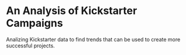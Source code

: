 # An Analysis of Kickstarter Campaigns
Analizing Kickstarter data to find trends that can be used to create more successful projects.
